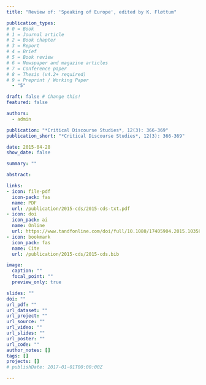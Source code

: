 ```yaml
---
title: "Review of: 'Speaking of Europe', edited by K. Fløttum"

publication_types:
# 0 = Book
# 1 = Journal article
# 2 = Book chapter
# 3 = Report
# 4 = Brief
# 5 = Book review
# 6 = Newspaper and magazine articles
# 7 = Conference paper
# 8 = Thesis (v4.2+ required)
# 9 = Preprint / Working Paper
  - "5"

draft: false # Change this!
featured: false

authors:
  - admin

publication: "*Critical Discourse Studies*, 12(3): 366-369"
publication_short: "*Critical Discourse Studies*, 12(3): 366-369"

date: 2015-04-28
show_date: false

summary: ""

abstract: 

links:
- icon: file-pdf
  icon-pack: fas
  name: PDF
  url: /publication/2015-cds/2015-cds-txt.pdf
- icon: doi
  icon_pack: ai
  name: Online
  url: https://www.tandfonline.com/doi/full/10.1080/17405904.2015.1035809
- icon: bookmark
  icon_pack: fas
  name: Cite
  url: /publication/2015-cds/2015-cds.bib

image:
  caption: ""
  focal_point: ""
  preview_only: true

slides: ""
doi: ""
url_pdf: ""
url_dataset: ""
url_project: ""
url_source: ""
url_video: ""
url_slides: ""
url_poster: ""
url_code: ""
author_notes: []
tags: []
projects: []
# publishDate: 2017-01-01T00:00:00Z

---
```

